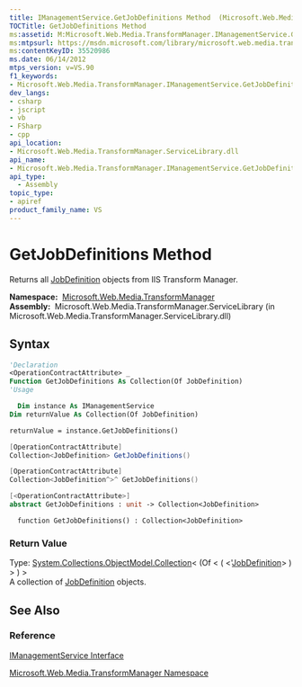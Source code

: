 ```yaml
---
title: IManagementService.GetJobDefinitions Method  (Microsoft.Web.Media.TransformManager)
TOCTitle: GetJobDefinitions Method
ms:assetid: M:Microsoft.Web.Media.TransformManager.IManagementService.GetJobDefinitions
ms:mtpsurl: https://msdn.microsoft.com/library/microsoft.web.media.transformmanager.imanagementservice.getjobdefinitions(v=VS.90)
ms:contentKeyID: 35520986
ms.date: 06/14/2012
mtps_version: v=VS.90
f1_keywords:
- Microsoft.Web.Media.TransformManager.IManagementService.GetJobDefinitions
dev_langs:
- csharp
- jscript
- vb
- FSharp
- cpp
api_location:
- Microsoft.Web.Media.TransformManager.ServiceLibrary.dll
api_name:
- Microsoft.Web.Media.TransformManager.IManagementService.GetJobDefinitions
api_type:
  - Assembly
topic_type:
- apiref
product_family_name: VS
---
```


# GetJobDefinitions Method

Returns all [JobDefinition](jobdefinition-class-microsoft-web-media-transformmanager.md) objects from IIS Transform Manager.

**Namespace:**  [Microsoft.Web.Media.TransformManager](microsoft-web-media-transformmanager-namespace.md)  
**Assembly:**  Microsoft.Web.Media.TransformManager.ServiceLibrary (in Microsoft.Web.Media.TransformManager.ServiceLibrary.dll)

## Syntax

```vb
'Declaration
<OperationContractAttribute> _
Function GetJobDefinitions As Collection(Of JobDefinition)
'Usage

  Dim instance As IManagementService
Dim returnValue As Collection(Of JobDefinition)

returnValue = instance.GetJobDefinitions()
```

```csharp
[OperationContractAttribute]
Collection<JobDefinition> GetJobDefinitions()
```

```cpp
[OperationContractAttribute]
Collection<JobDefinition^>^ GetJobDefinitions()
```

``` fsharp
[<OperationContractAttribute>]
abstract GetJobDefinitions : unit -> Collection<JobDefinition> 
```

```jscript
  function GetJobDefinitions() : Collection<JobDefinition>
```

### Return Value

Type: [System.Collections.ObjectModel.Collection](https://msdn.microsoft.com/library/ms132397)\< (Of \< ( \<'[JobDefinition](jobdefinition-class-microsoft-web-media-transformmanager.md)\> ) \> ) \>  
A collection of [JobDefinition](jobdefinition-class-microsoft-web-media-transformmanager.md) objects.  

## See Also

### Reference

[IManagementService Interface](imanagementservice-interface-microsoft-web-media-transformmanager.md)

[Microsoft.Web.Media.TransformManager Namespace](microsoft-web-media-transformmanager-namespace.md)
